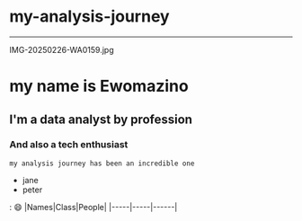 # my-analysis-journey
---

IMG-20250226-WA0159.jpg

# my name is Ewomazino
## I'm a data analyst by profession
### And also a tech enthusiast
```my analysis journey has been an incredible one```
- jane
- peter



: 😄
|Names|Class|People|
|-----|-----|------|
